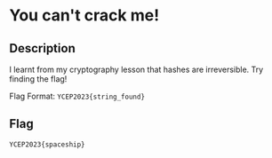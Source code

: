 # You can't crack me!

## Description
I learnt from my cryptography lesson that hashes are irreversible. Try finding the flag!

Flag Format: `YCEP2023{string_found}`

## Flag
```
YCEP2023{spaceship}
```
